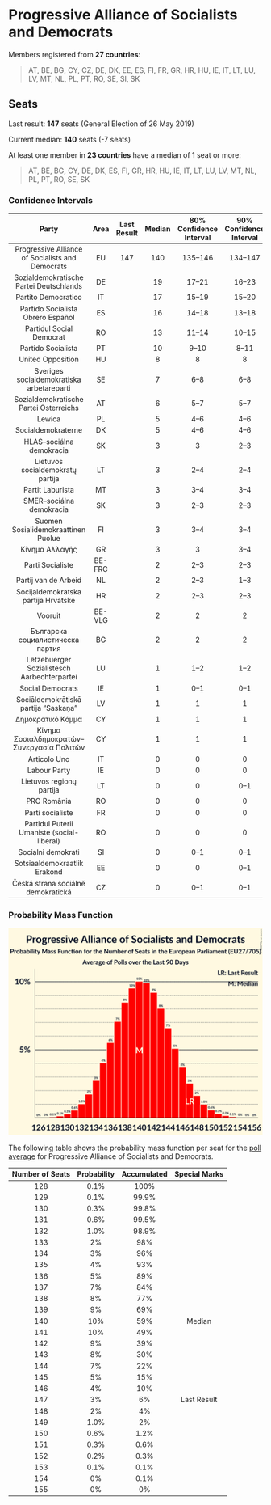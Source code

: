 # Progressive Alliance of Socialists and Democrats

Members registered from **27 countries**:

> AT, BE, BG, CY, CZ, DE, DK, EE, ES, FI, FR, GR, HR, HU, IE, IT, LT, LU, LV, MT, NL, PL, PT, RO, SE, SI, SK

## Seats

Last result: **147** seats (General Election of 26 May 2019)

Current median: **140** seats (-7 seats)

At least one member in **23 countries** have a median of 1 seat or more:

> AT, BE, BG, CY, DE, DK, ES, FI, GR, HR, HU, IE, IT, LT, LU, LV, MT, NL, PL, PT, RO, SE, SK

### Confidence Intervals

| Party | Area | Last Result | Median | 80% Confidence Interval | 90% Confidence Interval | 95% Confidence Interval | 99% Confidence Interval |
|:-----:|:----:|:-----------:|:------:|:-----------------------:|:-----------------------:|:-----------------------:|:-----------------------:|
| Progressive Alliance of Socialists and Democrats | EU | 147 | 140 | 135–146 | 134–147 | 133–148 | 130–151 |
| Sozialdemokratische Partei Deutschlands | DE | | 19 | 17–21 | 16–23 | 16–24 | 16–24 |
| Partito Democratico | IT | | 17 | 15–19 | 15–20 | 15–20 | 13–21 |
| Partido Socialista Obrero Español | ES | | 16 | 14–18 | 13–18 | 13–19 | 12–19 |
| Partidul Social Democrat | RO | | 13 | 11–14 | 10–15 | 10–15 | 10–15 |
| Partido Socialista | PT | | 10 | 9–10 | 8–11 | 8–11 | 8–11 |
| United Opposition | HU | | 8 | 8 | 8 | 8 | 8 |
| Sveriges socialdemokratiska arbetareparti | SE | | 7 | 6–8 | 6–8 | 6–8 | 6–8 |
| Sozialdemokratische Partei Österreichs | AT | | 6 | 5–7 | 5–7 | 5–7 | 5–7 |
| Lewica | PL | | 5 | 4–6 | 4–6 | 4–7 | 3–7 |
| Socialdemokraterne | DK | | 5 | 4–6 | 4–6 | 4–6 | 4–6 |
| HLAS–sociálna demokracia | SK | | 3 | 3 | 2–3 | 2–4 | 2–4 |
| Lietuvos socialdemokratų partija | LT | | 3 | 2–4 | 2–4 | 2–4 | 2–4 |
| Partit Laburista | MT | | 3 | 3–4 | 3–4 | 3–4 | 3–4 |
| SMER–sociálna demokracia | SK | | 3 | 2–3 | 2–3 | 2–3 | 2–3 |
| Suomen Sosialidemokraattinen Puolue | FI | | 3 | 3–4 | 3–4 | 3–4 | 3–4 |
| Κίνημα Αλλαγής | GR | | 3 | 3 | 3–4 | 3–4 | 2–4 |
| Parti Socialiste | BE-FRC | | 2 | 2–3 | 2–3 | 2–3 | 2–3 |
| Partij van de Arbeid | NL | | 2 | 2–3 | 1–3 | 1–3 | 1–4 |
| Socijaldemokratska partija Hrvatske | HR | | 2 | 2–3 | 2–3 | 2–3 | 2–3 |
| Vooruit | BE-VLG | | 2 | 2 | 2 | 2 | 1–2 |
| Българска социалистическа партия | BG | | 2 | 2 | 2 | 2 | 2 |
| Lëtzebuerger Sozialistesch Aarbechterpartei | LU | | 1 | 1–2 | 1–2 | 1–2 | 1–2 |
| Social Democrats | IE | | 1 | 0–1 | 0–1 | 0–1 | 0–2 |
| Sociāldemokrātiskā partija “Saskaņa” | LV | | 1 | 1 | 1 | 1 | 1 |
| Δημοκρατικό Κόμμα | CY | | 1 | 1 | 1 | 1 | 1 |
| Κίνημα Σοσιαλδημοκρατών–Συνεργασία Πολιτών | CY | | 1 | 1 | 1 | 1 | 1 |
| Articolo Uno | IT | | 0 | 0 | 0 | 0 | 0 |
| Labour Party | IE | | 0 | 0 | 0 | 0 | 0 |
| Lietuvos regionų partija | LT | | 0 | 0 | 0–1 | 0–1 | 0–1 |
| PRO România | RO | | 0 | 0 | 0 | 0 | 0 |
| Parti socialiste | FR | | 0 | 0 | 0 | 0 | 0 |
| Partidul Puterii Umaniste (social-liberal) | RO | | 0 | 0 | 0 | 0 | 0 |
| Socialni demokrati | SI | | 0 | 0–1 | 0–1 | 0–1 | 0–1 |
| Sotsiaaldemokraatlik Erakond | EE | | 0 | 0 | 0–1 | 0–1 | 0–1 |
| Česká strana sociálně demokratická | CZ | | 0 | 0–1 | 0–1 | 0–1 | 0–2 |

### Probability Mass Function

![Graph with seats probability mass function not yet produced](average-2022-07-31-seats-pmf-progressiveallianceofsocialistsanddemocrats.png "Seats Probability Mass Function")

The following table shows the probability mass function per seat for the [poll average](average-2022-07-31.html) for Progressive Alliance of Socialists and Democrats.

| Number of Seats | Probability | Accumulated | Special Marks |
|:---------------:|:-----------:|:-----------:|:-------------:|
| 128 | 0.1% | 100% |  |
| 129 | 0.1% | 99.9% |  |
| 130 | 0.3% | 99.8% |  |
| 131 | 0.6% | 99.5% |  |
| 132 | 1.0% | 98.9% |  |
| 133 | 2% | 98% |  |
| 134 | 3% | 96% |  |
| 135 | 4% | 93% |  |
| 136 | 5% | 89% |  |
| 137 | 7% | 84% |  |
| 138 | 8% | 77% |  |
| 139 | 9% | 69% |  |
| 140 | 10% | 59% | Median |
| 141 | 10% | 49% |  |
| 142 | 9% | 39% |  |
| 143 | 8% | 30% |  |
| 144 | 7% | 22% |  |
| 145 | 5% | 15% |  |
| 146 | 4% | 10% |  |
| 147 | 3% | 6% | Last Result |
| 148 | 2% | 4% |  |
| 149 | 1.0% | 2% |  |
| 150 | 0.6% | 1.2% |  |
| 151 | 0.3% | 0.6% |  |
| 152 | 0.2% | 0.3% |  |
| 153 | 0.1% | 0.1% |  |
| 154 | 0% | 0.1% |  |
| 155 | 0% | 0% |  |


